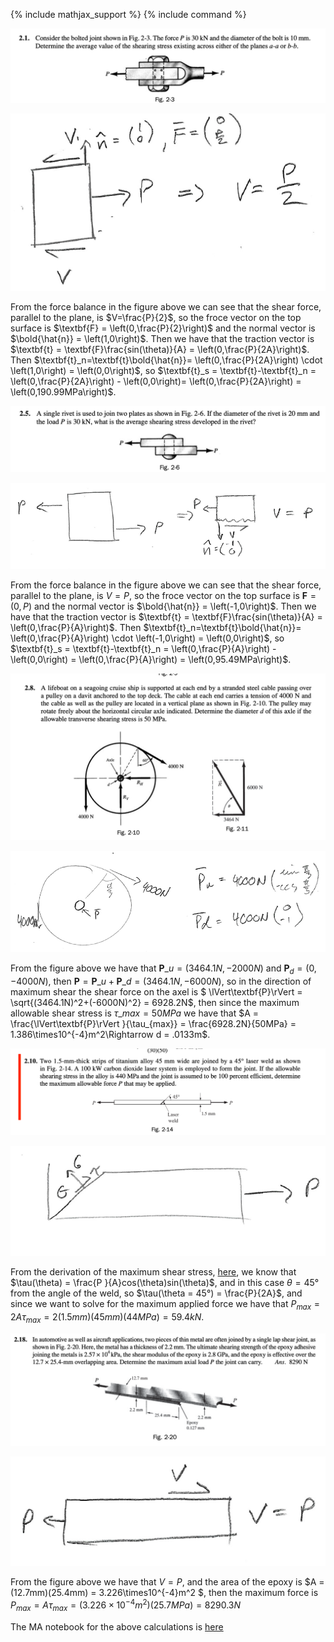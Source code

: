 {% include mathjax_support %}
{% include command %}


![](SPTraction1.png)

![](SPTraction6.png)

From the force balance in the figure above we can see that the shear force, parallel to the plane, is $V=\frac{P}{2}$, so the froce vector on the top surface is $\textbf{F} = \left(0,\frac{P}{2}\right)$ and the normal vector is $\bold{\hat{n}} = \left(1,0\right)$. Then we have that the traction vector is $\textbf{t} = \textbf{F}\frac{sin(\theta)}{A} = \left(0,\frac{P}{2A}\right)$. Then $\textbf{t}_n=\textbf{t}\bold{\hat{n}}= \left(0,\frac{P}{2A}\right) \cdot \left(1,0\right) = \left(0,0\right)$, so $\textbf{t}_s = \textbf{t}-\textbf{t}_n = \left(0,\frac{P}{2A}\right) - \left(0,0\right)= \left(0,\frac{P}{2A}\right) = \left(0,190.99MPa\right)$.

![](SPTraction2.png)

![](SPTraction7.png)


From the force balance in the figure above we can see that the shear force, parallel to the plane, is $V=P$, so the froce vector on the top surface is $\textbf{F} = \left(0,P\right)$ and the normal vector is $\bold{\hat{n}} = \left(-1,0\right)$. Then we have that the traction vector is $\textbf{t} = \textbf{F}\frac{sin(\theta)}{A} = \left(0,\frac{P}{A}\right)$. Then $\textbf{t}_n=\textbf{t}\bold{\hat{n}}= \left(0,\frac{P}{A}\right) \cdot \left(-1,0\right) = \left(0,0\right)$, so $\textbf{t}_s = \textbf{t}-\textbf{t}_n = \left(0,\frac{P}{A}\right) -\left(0,0\right) = \left(0,\frac{P}{A}\right) = \left(0,95.49MPa\right)$.

![](SPTraction3.png)

![](SPTraction8.png)

From the figure above we have that $\textbf{P}\_u = \left(3464.1N, -2000N \right)$ and $\textbf{P}_d = \left(0, -4000N \right)$, then $\textbf{P} = \textbf{P}\_u+\textbf{P}\_d = \left(3464.1N, -6000N \right)$, so in the direction of maximum shear the shear force on the axel is $ \lVert\textbf{P}\rVert = \sqrt{(3464.1N)^2+(-6000N)^2} = 6928.2N$, then since the maximum allowable shear stress is $\tau\_{max} = 50MPa$ we have that $A = \frac{\lVert\textbf{P}\rVert 
}{\tau_{max}} = \frac{6928.2N}{50MPa} = 1.386\times10^{-4}m^2\Rightarrow d = .0133m$.

![](SPTraction4.png)

![](SPTraction9.png)

From the derivation of the maximum shear stress, [here](./Max.md), we know that $\tau(\theta) = \frac{P }{A}cos(\theta)sin(\theta)$, and in this case $\theta = 45°$ from the angle of the weld, so $\tau(\theta = 45°) = \frac{P}{2A}$, and since we want to solve for the maximum applied force we have that $P_{max} = 2A\tau_{max} = 2(1.5mm)(45mm)(44MPa) = 59.4kN$. 



![](SPTraction5.png)

![](SPTraction10.png)

From the figure above we have that $V = P$, and the area of the epoxy is $A = (12.7mm)(25.4mm) = 3.226\times10^{-4}m^2 $, then the maximum force is $P_{max} = A\tau_{max} =(3.226\times10^{-4}m^2)(25.7MPa) = 8290.3N$







The MA notebook for the above calculations is [here](./WFiles/Examples.nb)